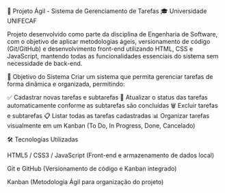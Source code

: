 🚀 Projeto Ágil - Sistema de Gerenciamento de Tarefas
🎓 Universidade UNIFECAF

Projeto desenvolvido como parte da disciplina de Engenharia de Software, com o objetivo de aplicar metodologias ágeis, versionamento de código (Git/GitHub) e desenvolvimento front-end utilizando HTML, CSS e JavaScript, mantendo todas as funcionalidades essenciais do sistema sem necessidade de back-end.

🧠 Objetivo do Sistema
Criar um sistema que permita gerenciar tarefas de forma dinâmica e organizada, permitindo:

✅ Cadastrar novas tarefas e subtarefas
🔄 Atualizar o status das tarefas automaticamente conforme as subtarefas são concluídas
🗑️ Excluir tarefas e subtarefas
📋 Listar todas as tarefas cadastradas
📊 Organizar tarefas visualmente em um Kanban (To Do, In Progress, Done, Cancelado)

🛠️ Tecnologias Utilizadas

HTML5 / CSS3 / JavaScript (Front-end e armazenamento de dados local)

Git e GitHub (Versionamento de código e Kanban integrado)

Kanban (Metodologia Ágil para organização do projeto)

